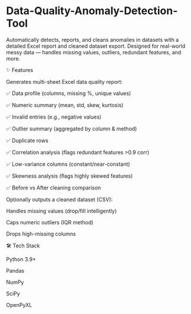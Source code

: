 # Data-Quality-Anomaly-Detection-Tool

Automatically detects, reports, and cleans anomalies in datasets with a detailed Excel report and cleaned dataset export.
Designed for real-world messy data — handles missing values, outliers, redundant features, and more.

✨ Features

Generates multi-sheet Excel data quality report:

✅ Data profile (columns, missing %, unique values)

✅ Numeric summary (mean, std, skew, kurtosis)

✅ Invalid entries (e.g., negative values)

✅ Outlier summary (aggregated by column & method)

✅ Duplicate rows

✅ Correlation analysis (flags redundant features >0.9 corr)

✅ Low-variance columns (constant/near-constant)

✅ Skewness analysis (flags highly skewed features)

✅ Before vs After cleaning comparison

Optionally outputs a cleaned dataset (CSV):

Handles missing values (drop/fill intelligently)

Caps numeric outliers (IQR method)

Drops high-missing columns

🛠️ Tech Stack

Python 3.9+

Pandas

NumPy

SciPy

OpenPyXL
